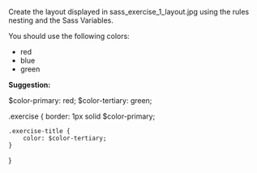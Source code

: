 
Create the layout displayed in sass_exercise_1_layout.jpg using the rules nesting and the Sass Variables.

You should use the following colors:
* red 
* blue
* green

**Suggestion:**

$color-primary: red;
$color-tertiary: green;

.exercise {
border: 1px solid $color-primary;

    .exercise-title {
        color: $color-tertiary;
    }
}
